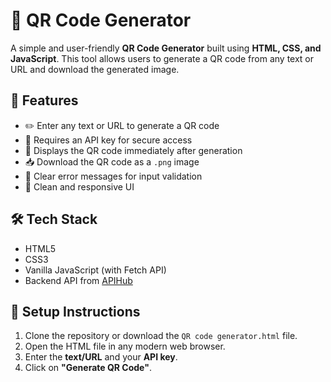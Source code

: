 # 🔳 QR Code Generator

A simple and user-friendly **QR Code Generator** built using **HTML, CSS, and JavaScript**. This tool allows users to generate a QR code from any text or URL and download the generated image.

## 🚀 Features

- ✏️ Enter any text or URL to generate a QR code
- 🔐 Requires an API key for secure access
- 📸 Displays the QR code immediately after generation
- 📥 Download the QR code as a `.png` image
- 💬 Clear error messages for input validation
- 🎨 Clean and responsive UI

## 🛠️ Tech Stack

- HTML5
- CSS3
- Vanilla JavaScript (with Fetch API)
- Backend API from [APIHub](https://api-hub-backend.onrender.com)

## 🔧 Setup Instructions

1. Clone the repository or download the `QR code generator.html` file.
2. Open the HTML file in any modern web browser.
3. Enter the **text/URL** and your **API key**.
4. Click on **"Generate QR Code"**.




